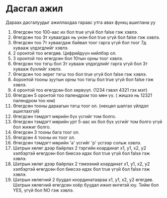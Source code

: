 # Дасгал ажил
Дараах дасгалуудыг ажиллахдаа гараас утга авах функц ашиглана уу

1. Өгөгдсөн тоо 100-аас их бол true үгүй бол false гэж хэвлэ.
2. Өгөгдсөн тоо 3т хуваагдах нь үнэн бол true үгүй бол false гэж хэвлэ.
3. Өгөгдсөн тоо 7т хуваагдаж байвал тоог гарга үгүй бол тоог 7д хувааж үлдэгдлийг хэвлэ.
4. 2 оронтой тоо өгөгдөв. Цифрийдүүн нийлбэр ол.
5. 3 оронтой тоо өгөгдсөн бол 10тын орны тоог хэвлэ.
6. Өгөгдсөн тоо тэгш бол 3т хувааж үлдэгдлийг гарга үгүй бол 3т хувааж бүхлийг хэвлэ.
7. Өгөгдсөн тоо эерег тэгш тоо бол true үгүй бол false гэж хэвлэ.
8. 4оронтой тооны зуутын орны тоо тэгш бол true үгүй бол false гэж хэвлэ.
9. 4 оронтой тоо өгөгдсөн бол хөрвүүл. (1234 гэвэл 4321 гэх мэт)
10. Өгөгдсөн 5 оронтой тоо палендром тоо мөн үү. ( жишээ нь 12321 палендром тоо юм)
11. Өгөгдсөн тооны дараагын тэгш тоог ол. (нөхцөл шалгах үйлдэл ашиглахгүй)
12. Өгөгдсөн тэмдэгт мөрийн бүх үсгийг том болго.
13. Өгөгдсөн тэмдэгт мөрийн урт 5-аас их бол бүх үсгийг том болго үгүй бол жижиг болго.
14. Өгөгдсөн 3 тооны бага тоог ол.
15. Өгөгдсөн 4 тооны их тоог ол.
16. Өгөгдсөн тэмдэгт мөрийн 'а' үсгийг 'p' үсгээр сольж хэвлэ.  
17. Шатрын хөлөг дээр байрлах 2 тэргийн коардинат x1, y1, x2, y2 хэлбэртэй өгөгдсөн бол биесээ идэх бол true үгүй бол false гэж хэвлэ.
18. Шатрын хөлөг дээр байрлах 2 тэмээний коардинат x1, y1, x2, y2 хэлбэртэй өгөгдсөн бол биесээ идэх бол true үгүй бол false гэж хэвлэ.
19. Шатрын хөлөгний 2 буудал координатаараа x1, y1, x2, y2 өгөгдөв. Шатрын хөлөгний өгөгдсөн хоёр буудал ижил өнгөтэй юу. Тийм бол YES, үгүй бол NO гэж хэвлэ.